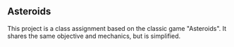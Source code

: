 ## Asteroids

This project is a class assignment based on the classic game "Asteroids". It shares the same objective and mechanics, but is simplified.
